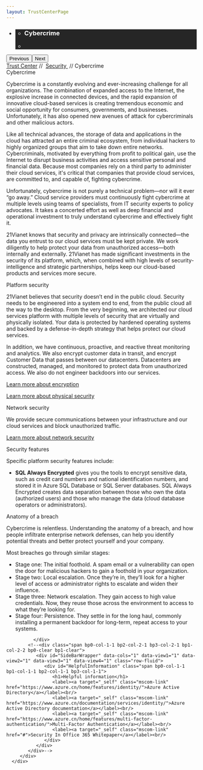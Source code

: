 ```yaml
---
layout: TrustCenterPage
---
```

<div class="row-fluid">
   <div class="span">
      <div>
         <div id="HeroWrapper" data-cols="1" data-view1="1" data-view2="1" data-view3="1" data-view4="1" class="row-fluid wider hero grid-container">
            <div class="span bp0-col-1-1 bp1-col-1-1 bp2-col-1-1 bp3-col-1-1">
               <div bi:type="slideshow" class="slideshow slideshow-hero hero" xmlns:bi="urn:schemas-microsoft-com:mscom:bi">
                  <ul bi:type="list" class="slides">
                     <li id="slide-1" bi:index="0" selectBi="">
                        <div class="heroitem light-foreground" bi:type="heroitem">
                           <div class="media" bi:parenttitle="t1">
                              <a href="" bi:track="False" bi:titleflag="t1" bi:index="0">
                                 <div data-picture="" data-alt="You are in control of your data" data-disable-swap-below="">
                                    <div data-src="https://c.s-microsoft.com/en-us/CMSImages/MS_TrustCenter_Privacy_Header.jpg?version=dc9c5b9b-c334-7922-892a-15c2cd65053d"></div>
                                    <noscript></noscript>
                                 </div>
                              </a>
                           </div>
                           <div class="text" bi:type="cta">
                              <div class="text-container">
                                 <div class="box" style="background: rgba(0,0,0,.85); color: #FFFFFF;">
                                    <ul bi:type="list" class="headerCaption subpageHeaderCaption">
                                       <li class="box-title">
                                          <h3 class="box-title" bi:type="title" bi:title="t1" style="color: #FFFFFF;">Cybercrime</h3>
                                       </li>
                                       <li class="box-actions box-description"><a target="_self" class="mscom-link" href=""></a></li>
                                    </ul>
                                 </div>
                              </div>
                           </div>
                        </div>
                     </li>
                  </ul>
                  <div class="navigation international" bi:track="false">
                     <div class="grid-container settop" data-title-text="Go To Slide "></div>
                  </div>
                  <div class="prev-next" bi:track="false"><button class="prev"><span class="icon-left" aria-hidden="true"></span><span class="screen-reader-text">Previous</span></button><button class="next"><span class="icon-right" aria-hidden="true"></span><span class="screen-reader-text">Next</span></button></div>
                  <div id="play-pause" class="play-pause" style="display:none">
                     <div class="pause"><button id="pauseButton" class="pause_button"><span class="icon-pause" aria-hidden="true"></span><span class="screen-reader-text">Pause</span></button></div>
                     <div class="play"><button id="playButton" class="play_button"><span class="icon-play" aria-hidden="true"></span><span class="screen-reader-text">Play</span></button></div>
                  </div>
               </div>
            </div>
         </div>
         <div id="BreadcrumbWrapper" data-cols="1" data-view1="1" data-view2="1" data-view3="1" data-view4="1" class="row-fluid grid-container mscom-grid-container breadcrumbs">
            <div class="span bp0-col-1-1 bp1-col-1-1 bp2-col-1-1 bp3-col-1-1"><a target="_self" class="mscom-link" href="../default.html">Trust Center</a> // 
               <a target="_self" class="mscom-link" href="../security/default.html">Security </a> // Cybercrime
            </div>
         </div>
         <div id="ContentWrapper" data-cols="2" data-view1="1" data-view2="2" data-view3="2" data-view4="2" class="row-fluid subpageBody">
            <div class="span bp0-col-1-1 bp2-col-2-1 bp3-col-2-1 bp1-col-2-2">
               <label>Cybercrime</label>
               <p>Cybercrime is a constantly evolving and ever-increasing challenge for all organizations. The combination of expanded access to the Internet, the explosive increase in connected devices, and the rapid expansion of innovative cloud-based services is creating tremendous economic and social opportunity for consumers, governments, and businesses. Unfortunately, it has also opened new avenues of attack for cybercriminals and other malicious actors. </p>
               <p>Like all technical advances, the storage of data and applications in the cloud has attracted an entire criminal ecosystem, from individual hackers to highly organized groups that aim to take down entire networks. Cybercriminals, motivated by everything from profit to political gain, use the Internet to disrupt business activities and access sensitive personal and financial data. Because most companies rely on a third party to administer their cloud services, it's critical that companies that provide cloud services, are committed to, and capable of, fighting cybercrime. </p>
               <p>Unfortunately, cybercrime is not purely a technical problem—nor will it ever “go away.” Cloud service providers must continuously fight cybercrime at multiple levels using teams of specialists, from IT security experts to policy advocates. It takes a concerted effort as well as deep financial and operational investment to truly understand cybercrime and effectively fight it.</p>
               <p>21Vianet knows that security and privacy are intrinsically connected—the data you entrust to our cloud services must be kept private. We work diligently to help protect your data from unauthorized access—both internally and externally. 21Vianet has made significant investments in the security of its platform, which, when combined with high levels of security-intelligence and strategic partnerships, helps keep our cloud-based products and services more secure.</p>
               <label>Platform security</label>
               <p>21Vianet believes that security doesn’t end in the public cloud. Security needs to be engineered into a system end to end, from the public cloud all the way to the desktop. From the very beginning, we architected our cloud services platform with multiple levels of security that are virtually and physically isolated. Your data is protected by hardened operating systems and backed by a defense-in-depth strategy that helps protect our cloud services. </p>
               <p>In addition, we have continuous, proactive, and reactive threat monitoring and analytics. We also encrypt customer data in transit, and encrypt Customer Data that passes between our datacenters. Datacenters are constructed, managed, and monitored to protect data from unauthorized access. We also do not engineer backdoors into our services.</p>
               <p><a href="../security/encryption.html">Learn more about encryption</a></p>
               <p><a href="../transparency/default.html">Learn more about physical security</a></p>
               <label>Network security</label>
               <p>We provide secure communications between your infrastructure and our cloud services and block unauthorized traffic.</p>
               <p><a href="../security/networksecurity.html">Learn more about network security</a></p>
               <label>Security features</label>
               <p>Specific platform security features include:</p>
               <ul style="list-style-type:disc">
                  <li><strong>SQL Always Encrypted</strong> gives you the tools to encrypt sensitive data, such as credit card numbers and national identification numbers, and stored it in Azure SQL Database or SQL Server databases. SQL Always Encrypted creates data separation between those who own the data (authorized users) and those who manage the data (cloud database operators or administrators).</li>
               </ul>
               <label for="">Anatomy of a breach</label>
               <p>Cybercrime is relentless. Understanding the anatomy of a breach, and how people infiltrate enterprise network defenses, can help you identify potential threats and better protect yourself and your company.</p>
               <p>Most breaches go through similar stages:</p>
               <ul style="list-style-type:disc">
                  <li>Stage one: The initial foothold. A spam email or a vulnerability can open the door for malicious hackers to gain a foothold in your organization.</li>
                  <li>Stage two: Local escalation. Once they’re in, they’ll look for a higher level of access or administrator rights to escalate and widen their influence.</li>
                  <li>Stage three: Network escalation. They gain access to high value credentials. Now, they reuse those across the environment to access to what they’re looking for.</li>
                  <li>Stage four: Persistence. They settle in for the long haul, commonly installing a permanent backdoor for long-term, repeat access to your systems.</li>
               </ul>



              </div> 
            <!--<div class="span bp0-col-1-1 bp2-col-2-1 bp3-col-2-1 bp1-col-2-2 bp0-clear bp1-clear">
               <div id="SideBarWrapper" data-cols="1" data-view1="1" data-view2="1" data-view3="1" data-view4="1" class="row-fluid">
                  <div id="HelpfulInformation" class="span bp0-col-1-1 bp1-col-1-1 bp2-col-1-1 bp3-col-1-1">
                     <h1>Helpful information</h1>
                     <label><a target="_self" class="mscom-link" href="https://www.azure.cn/home/features/identity/">Azure Active Directory</a></label><br/>
                     <label><a target="_self" class="mscom-link" href="https://www.azure.cn/documentation/services/identity/">Azure Active Directory documentation</a></label><br/>
                     <label><a target="_self" class="mscom-link" href="https://www.azure.cn/home/features/multi-factor-authentication/">Multi-Factor Authentication</a></label><br/>
                     <label><a target="_self" class="mscom-link" href="#">Security In Office 365 Whitepaper</a></label><br/>
                  </div>
               </div>
            </div>-->
         </div>
      </div>
   </div>
</div>
<div class="row-fluid" data-view4="1" data-view3="1" data-view2="1" data-view1="1" data-cols="1">
   <div class="span bp0-col-1-1 bp1-col-1-1 bp2-col-1-1 bp3-col-1-1"></div>
</div>

